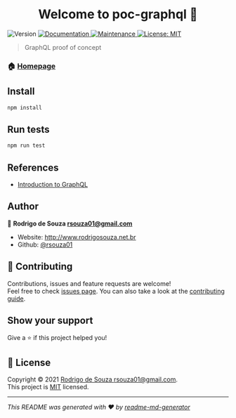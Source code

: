 <h1 align="center">Welcome to poc-graphql 👋</h1>
<p>
  <img alt="Version" src="https://img.shields.io/badge/version-1.0.0-blue.svg?cacheSeconds=2592000" />
  <a href="https://github.com/rsouza01/poc-graphql#readme" target="_blank">
    <img alt="Documentation" src="https://img.shields.io/badge/documentation-yes-brightgreen.svg" />
  </a>
  <a href="https://github.com/rsouza01/poc-graphql/graphs/commit-activity" target="_blank">
    <img alt="Maintenance" src="https://img.shields.io/badge/Maintained%3F-yes-green.svg" />
  </a>
  <a href="https://github.com/rsouza01/poc-graphql/blob/master/LICENSE" target="_blank">
    <img alt="License: MIT" src="https://img.shields.io/github/license/rsouza01/poc-graphql" />
  </a>
</p>

> GraphQL proof of concept

### 🏠 [Homepage](https://github.com/rsouza01/poc-graphql#readme)

## Install

```sh
npm install
```

## Run tests

```sh
npm run test
```

## References

* [Introduction to GraphQL](https://chathuranga94.medium.com/introduction-to-graphql-3e0142879aba)

## Author

👤 **Rodrigo de Souza <rsouza01@gmail.com>**

* Website: http://www.rodrigosouza.net.br
* Github: [@rsouza01](https://github.com/rsouza01)

## 🤝 Contributing

Contributions, issues and feature requests are welcome!<br />Feel free to check [issues page](https://github.com/rsouza01/poc-graphql/issues). You can also take a look at the [contributing guide](https://github.com/rsouza01/poc-graphql/blob/master/CONTRIBUTING.md).

## Show your support

Give a ⭐️ if this project helped you!

## 📝 License

Copyright © 2021 [Rodrigo de Souza <rsouza01@gmail.com>](https://github.com/rsouza01).<br />
This project is [MIT](https://github.com/rsouza01/poc-graphql/blob/master/LICENSE) licensed.

***
_This README was generated with ❤️ by [readme-md-generator](https://github.com/kefranabg/readme-md-generator)_